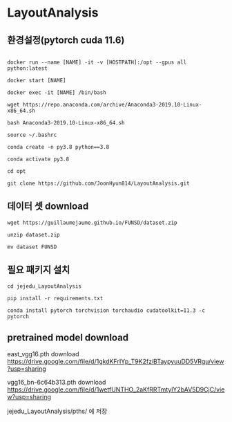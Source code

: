 # LayoutAnalysis

## 환경설정(pytorch cuda 11.6)
```

docker run --name [NAME] -it -v [HOSTPATH]:/opt --gpus all python:latest

docker start [NAME]

docker exec -it [NAME] /bin/bash

wget https://repo.anaconda.com/archive/Anaconda3-2019.10-Linux-x86_64.sh

bash Anaconda3-2019.10-Linux-x86_64.sh

source ~/.bashrc

conda create -n py3.8 python==3.8

conda activate py3.8

cd opt

git clone https://github.com/JoonHyun814/LayoutAnalysis.git
```

## 데이터 셋 download
```
wget https://guillaumejaume.github.io/FUNSD/dataset.zip

unzip dataset.zip

mv dataset FUNSD
```
## 필요 패키지 설치
```
cd jejedu_LayoutAnalysis

pip install -r requirements.txt

conda install pytorch torchvision torchaudio cudatoolkit=11.3 -c pytorch
```

## pretrained model download

east_vgg16.pth download
https://drive.google.com/file/d/1gkdKFrIYp_T9K2fziBTaypyuuDD5VRgu/view?usp=sharing

vgg16_bn-6c64b313.pth download
https://drive.google.com/file/d/1wetfUNTHO_2aKfRRTmtylY2bAV5D9CjC/view?usp=sharing

jejedu_LayoutAnalysis/pths/ 에 저장
